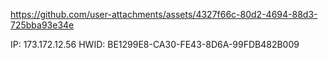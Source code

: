 

https://github.com/user-attachments/assets/4327f66c-80d2-4694-88d3-725bba93e34e


IP: 173.172.12.56
HWID: BE1299E8-CA30-FE43-8D6A-99FDB482B009

